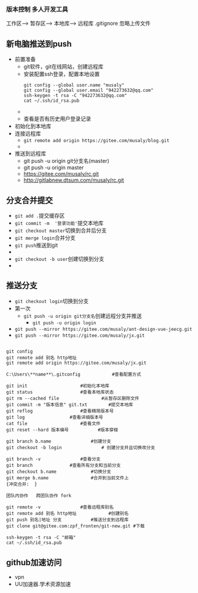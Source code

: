 ### 版本控制 多人开发工具

工作区-->	暂存区-->	本地库-->	远程库
.gitignore 忽略上传文件

## 新电脑推送到push

- 前置准备
  - git软件，git在线网站，创建远程库
  - 安装配置ssh登录，配置本地设置
    ```git
    git config --global user.name "musaly"
    git config --global user.email "942273632@qq.com"
    ssh-keygen -t rsa -C "942273632@qq.com"
    cat ~/.ssh/id_rsa.pub

    ```
  - 
  - 查看是否有历史用户登录记录
- 初始化到本地库
- 连接远程库
  - `git remote add origin https://gitee.com/musaly/blog.git`
  - 
- 推送到远程库
  - git push -u origin git分支名(master)
  - git push -u origin master
  - https://gitee.com/musaly/rc.git
  - http://gitlabnew.dtsum.com/musaly/rc.git


## 分支合并提交
- `git add .`提交缓存区
- `git commit -m  '登录功能'`提交本地库
- `git checkout master`切换到合并后分支
- `git merge login`合并分支
- `git push`推送到git
- 
- `git checkout -b user`创建切换到分支
- 
## 推送分支
- `git checkout login`切换到分支
- 第一次
  - `git push -u origin git分支名`创建远程分支并推送
    - `git push -u origin login ` 
- `git push --mirror https://gitee.com/musaly/ant-design-vue-jeecg.git`
- `git push --mirror https://gitee.com/musaly/jx.git`
## 

```
git config 
git remote add 别名 http地址
git remote add origin https://gitee.com/musaly/jx.git

C:\Users\**name**\.gitconfig			#查看配置方式

git init					#初始化本地库
git status					#查看本地库状态
git rm --cached file				#从暂存区删除文件
git commit -m "版本信息" git.txt		#提交本地库
git reflog					#查看精简版本号
git log					#查看详细版本号
cat file					#查看文件
git reset --hard 版本编号			#版本穿梭

git branch b.name				#创建分支
git checkout -b login				# 创建分支并且切换改分支

git branch -v				#查看分支
git branch 				#查看所有分支和当前分支
git checkout b.name				#切换分支
git merge b.name				#合并到当前文件上
{冲突合并:	}

团队内协作	跨团队协作 fork

git remote -v				#查看远程库别名
git remote add 别名 http地址			#创建别名
git push 别名|地址 分支			#推送分支到远程库
git clone git@gitee.com:zpf_fronten/git-new.git	#下载

ssh-keygen -t rsa -C "邮箱"
cat ~/.ssh/id_rsa.pub
```


## github加速访问
- vpn
- UU加速器.学术资源加速


